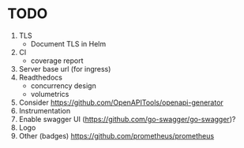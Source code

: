 # TODO

1. TLS
   - Document TLS in Helm
2. CI
   - coverage report
3. Server base url (for ingress)
4. Readthedocs
   - concurrency design
   - volumetrics
5. Consider https://github.com/OpenAPITools/openapi-generator
6. Instrumentation
7. Enable swagger UI (https://github.com/go-swagger/go-swagger)?
8. Logo
9. Other (badges) https://github.com/prometheus/prometheus
